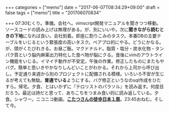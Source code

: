 +++
categories = ["memo"]
date = "2017-06-07T08:34:29+09:00"
draft = false
tags = ["memo"]
title = "201706070834"

+++
07:30むくり。準備。会社へ。vimscript開発マニュアルを聞きつつ移動。ソースコードの読み上げは無理がある。が、別にいいや。次に**聞きながら読むときの下地**になれば良い。会社到着。即座に割りこみのタスク。本番DBの主要テーブルをいじるという緊張度の高いタスク。ペアプロ的にやる。どうにかなる。が、頭がくたびれきる。お昼ご飯。マクドナルド。脂質・塩分・炭水化物・タンパク質という脳内麻薬出力特化した食べ物が脳にクる。食後にvimのアウトライン機能をいじる。イマイチ動作が不安定。午後の作業。修正したものにまたもやバグ。簡単と思いきやかなりしんどいことがわかる。それから上司から呼び出し。予定通り来週から別のプロジェクトに配備される模様。いろいろ不安が生じるが考えても無駄。**普通でいる**ようにする。バグ修正というなのsql作成をひたすら。帰宅。夕食、とはいかずに『テロリストのパラソル』を読み返す。何度目だろう。最近は詩だと思って、あちこちをつまみ食い的に読み返している。夕食。シャワー。ニコニコ動画。**[こたつさんの徒歩日本１周](https://twitter.com/kotatu_travel)**。23:45おねむ。そして今。
